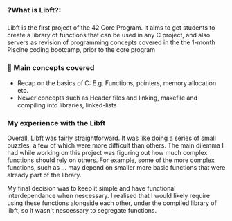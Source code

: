 ### ❓What is Libft?:
Libft is the first project of the 42 Core Program. It aims to get students to create a library of functions that can be used in any C project, and also servers as revision of programming concepts covered in the the 1-month Piscine coding bootcamp, prior to the core program

### 📖 Main concepts covered
- Recap on the basics of C: E.g. Functions, pointers, memory allocation etc.
- Newer concepts such as Header files and linking, makefile and compiling into libraries, linked-lists

### My experience with the Libft
Overall, Libft was fairly straightforward. It was like doing a series of small puzzles, a few of which were more difficult than others.
The main dilemma I had while working on this project was figuring out how much complex functions should rely on others. For example, some of the more complex functions, such as ... may depend on smaller more basic functions that were already part of the library.

My final decision was to keep it simple and have functional interdependance when nescessary. I realised that I would likely require using these functions alongside each other, under the compiled library of libft, so it wasn't nescessary to segregate functions.
